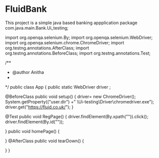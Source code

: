 # FluidBank
This project is a simple java based banking appplication
package com.java.main.Bank.Ui_testing;

import org.openqa.selenium.By;
import org.openqa.selenium.WebDriver;
import org.openqa.selenium.chrome.ChromeDriver;
import org.testng.annotations.AfterClass;
import org.testng.annotations.BeforeClass;
import org.testng.annotations.Test;

/**
 * @author Anitha
 *
 */
public class App {
	public static WebDriver driver ;
	
@BeforeClass
public void setup() {
	driver= new ChromeDriver();
	System.getProperty(("user.dir") +" \\Ui-testing\\Driver\\chromedriver.exe");
	driver.get("https://fluid.co.uk/");
}

@Test
public void RegPage() {
	driver.findElement(By.xpath("")).click();
	driver.findElement(By.id(""));
	
}
public void homePage() {
	
}
@AfterClass
public void tearDown() {
	
}
}
